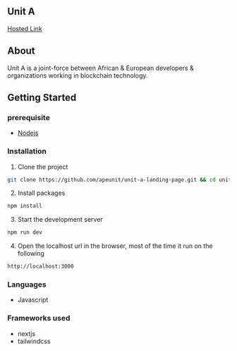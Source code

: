 ## Unit A 
[Hosted Link](https://elaborate-pegasus-976796.netlify.app/)

## About
Unit A  is a joint-force between African & European developers & organizations 
working in blockchain technology.

## Getting Started

### prerequisite
- [Nodejs](https://nodejs.org/en/download/)

### Installation
1. Clone the project <br/>
```bash
git clone https://github.com/apeunit/unit-a-landing-page.git && cd unit-a-landing-page
```
2. Install packages
```bash
npm install
```
3. Start the development server
```bash
npm run dev
```
4. Open the localhost url in the browser, most of the time it run on the following

```bash
http://localhost:3000
```

### Languages
- Javascript

### Frameworks used

- nextjs
- tailwindcss

